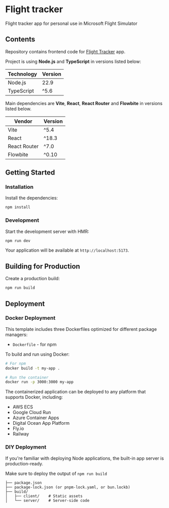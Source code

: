 # Flight tracker

Flight tracker app for personal use in Microsoft Flight Simulator

## Contents

Repository contains frontend code for [Flight Tracker](https://flight-tracker.barcz.me) app.

Project is using **Node.js** and **TypeScript** in versions listed below:

| Technology | Version |
| ---------- | ------- |
| Node.js    | 22.9    |
| TypeScript | ^5.6    |

Main dependencies are **Vite**, **React**, **React Router** and **Flowbite** in versions listed below.

| Vendor       | Version |
| ------------ | ------- |
| Vite         | ^5.4    |
| React        | ^18.3   |
| React Router | ^7.0    |
| Flowbite     | ^0.10   |

## Getting Started

### Installation

Install the dependencies:

```bash
npm install
```

### Development

Start the development server with HMR:

```bash
npm run dev
```

Your application will be available at `http://localhost:5173`.

## Building for Production

Create a production build:

```bash
npm run build
```

## Deployment

### Docker Deployment

This template includes three Dockerfiles optimized for different package managers:

- `Dockerfile` - for npm

To build and run using Docker:

```bash
# For npm
docker build -t my-app .

# Run the container
docker run -p 3000:3000 my-app
```

The containerized application can be deployed to any platform that supports Docker, including:

- AWS ECS
- Google Cloud Run
- Azure Container Apps
- Digital Ocean App Platform
- Fly.io
- Railway

### DIY Deployment

If you're familiar with deploying Node applications, the built-in app server is production-ready.

Make sure to deploy the output of `npm run build`

```
├── package.json
├── package-lock.json (or pnpm-lock.yaml, or bun.lockb)
├── build/
│   ├── client/    # Static assets
│   └── server/    # Server-side code
```
